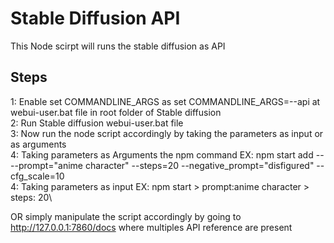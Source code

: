 # Stable Diffusion API

This Node scirpt will runs the stable diffusion as API

## Steps

1: Enable set COMMANDLINE_ARGS as set COMMANDLINE_ARGS=--api at webui-user.bat file in root folder of Stable diffusion\
2: Run Stable diffusion webui-user.bat file\
3: Now run the node script accordingly by taking the parameters as input or as arguments\
4: Taking parameters as Arguments the npm command EX: npm start add -- --prompt="anime character" --steps=20 --negative_prompt="disfigured" --cfg_scale=10\
4: Taking parameters as input EX: npm start > prompt:anime character > steps: 20\

OR simply manipulate the script accordingly by going to http://127.0.0.1:7860/docs where multiples API reference are present